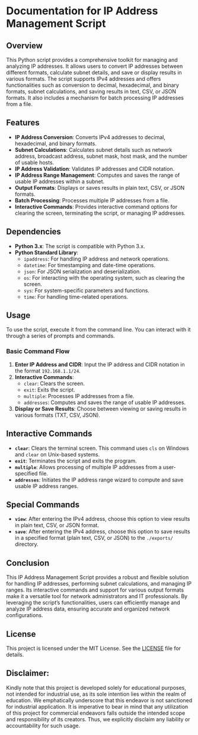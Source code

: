 # Documentation for IP Address Management Script

## Overview
This Python script provides a comprehensive toolkit for managing and analyzing IP addresses. It allows users to convert IP addresses between different formats, calculate subnet details, and save or display results in various formats. The script supports IPv4 addresses and offers functionalities such as conversion to decimal, hexadecimal, and binary formats, subnet calculations, and saving results in text, CSV, or JSON formats. It also includes a mechanism for batch processing IP addresses from a file.

## Features
- **IP Address Conversion**: Converts IPv4 addresses to decimal, hexadecimal, and binary formats.
- **Subnet Calculations**: Calculates subnet details such as network address, broadcast address, subnet mask, host mask, and the number of usable hosts.
- **IP Address Validation**: Validates IP addresses and CIDR notation.
- **IP Address Range Management**: Computes and saves the range of usable IP addresses within a subnet.
- **Output Formats**: Displays or saves results in plain text, CSV, or JSON formats.
- **Batch Processing**: Processes multiple IP addresses from a file.
- **Interactive Commands**: Provides interactive command options for clearing the screen, terminating the script, or managing IP addresses.

## Dependencies
- **Python 3.x**: The script is compatible with Python 3.x.
- **Python Standard Library**:
  - `ipaddress`: For handling IP address and network operations.
  - `datetime`: For timestamping and date-time operations.
  - `json`: For JSON serialization and deserialization.
  - `os`: For interacting with the operating system, such as clearing the screen.
  - `sys`: For system-specific parameters and functions.
  - `time`: For handling time-related operations.

## Usage
To use the script, execute it from the command line. You can interact with it through a series of prompts and commands.
### Basic Command Flow
1. **Enter IP Address and CIDR**: Input the IP address and CIDR notation in the format `192.168.1.1/24`.
2. **Interactive Commands**:
   - `clear`: Clears the screen.
   - `exit`: Exits the script.
   - `multiple`: Processes IP addresses from a file.
   - `addresses`: Computes and saves the range of usable IP addresses.
3. **Display or Save Results**: Choose between viewing or saving results in various formats (TXT, CSV, JSON).

## Interactive Commands
- **`clear`**: Clears the terminal screen. This command uses `cls` on Windows and `clear` on Unix-based systems.
- **`exit`**: Terminates the script and exits the program.
- **`multiple`**: Allows processing of multiple IP addresses from a user-specified file.
- **`addresses`**: Initiates the IP address range wizard to compute and save usable IP address ranges.

## Special Commands
- **`view`**: After entering the IPv4 address, choose this option to view results in plain text, CSV, or JSON format.
- **`save`**: After entering the IPv4 address, choose this option to save results in a specified format (plain text, CSV, or JSON) to the `./exports/` directory.

## Conclusion
This IP Address Management Script provides a robust and flexible solution for handling IP addresses, performing subnet calculations, and managing IP ranges. Its interactive commands and support for various output formats make it a versatile tool for network administrators and IT professionals. By leveraging the script’s functionalities, users can efficiently manage and analyze IP address data, ensuring accurate and organized network configurations.

## **License**
This project is licensed under the MIT License. See the [LICENSE](LICENSE) file for details.

## **Disclaimer:**
Kindly note that this project is developed solely for educational purposes, not intended for industrial use, as its sole intention lies within the realm of education. We emphatically underscore that this endeavor is not sanctioned for industrial application. It is imperative to bear in mind that any utilization of this project for commercial endeavors falls outside the intended scope and responsibility of its creators. Thus, we explicitly disclaim any liability or accountability for such usage.